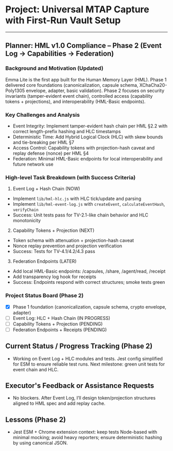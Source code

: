 # Project: Universal MTAP Capture with First-Run Vault Setup

---

## Planner: HML v1.0 Compliance – Phase 2 (Event Log → Capabilities → Federation)

### Background and Motivation (Updated)
Emma Lite is the first app built for the Human Memory Layer (HML). Phase 1 delivered core foundations (canonicalization, capsule schema, XChaCha20-Poly1305 envelope, adapter, basic validation). Phase 2 focuses on security invariants (tamper-evident event chain), controlled access (capability tokens + projections), and interoperability (HML-Basic endpoints).

### Key Challenges and Analysis
- Event Integrity: Implement tamper-evident hash chain per HML §2.2 with correct length-prefix hashing and HLC timestamps
- Deterministic Time: Add Hybrid Logical Clock (HLC) with skew bounds and tie-breaking per HML §7
- Access Control: Capability tokens with projection-hash caveat and replay defense (nonce) per HML §4
- Federation: Minimal HML-Basic endpoints for local interoperability and future network use

### High-level Task Breakdown (with Success Criteria)
1) Event Log + Hash Chain (NOW)
- Implement `lib/hml-hlc.js` with HLC tick/update and parsing
- Implement `lib/hml-event-log.js` with `createEvent`, `calculateEventHash`, `verifyChain`
- Success: Unit tests pass for TV-2.1-like chain behavior and HLC monotonicity

2) Capability Tokens + Projection (NEXT)
- Token schema with attenuation + projection-hash caveat
- Nonce replay prevention and projection verification
- Success: Tests for TV-4.1/4.2/4.3 pass

3) Federation Endpoints (LATER)
- Add local HML-Basic endpoints: /capsules, /share, /agent/read, /receipt
- Add transparency log hook for receipts
- Success: Endpoints respond with correct structures; smoke tests green

### Project Status Board (Phase 2)
- [x] Phase 1 foundation (canonicalization, capsule schema, crypto envelope, adapter)
- [ ] Event Log: HLC + Hash Chain (IN PROGRESS)
- [ ] Capability Tokens + Projection (PENDING)
- [ ] Federation Endpoints + Receipts (PENDING)

## Current Status / Progress Tracking (Phase 2)
- Working on Event Log + HLC modules and tests. Jest config simplified for ESM to ensure reliable test runs. Next milestone: green unit tests for event chain and HLC.

## Executor's Feedback or Assistance Requests
- No blockers. After Event Log, I’ll design token/projection structures aligned to HML spec and add replay cache.

## Lessons (Phase 2)
- Jest ESM + Chrome extension context: keep tests Node-based with minimal mocking; avoid heavy reporters; ensure deterministic hashing by using canonical JSON.
























